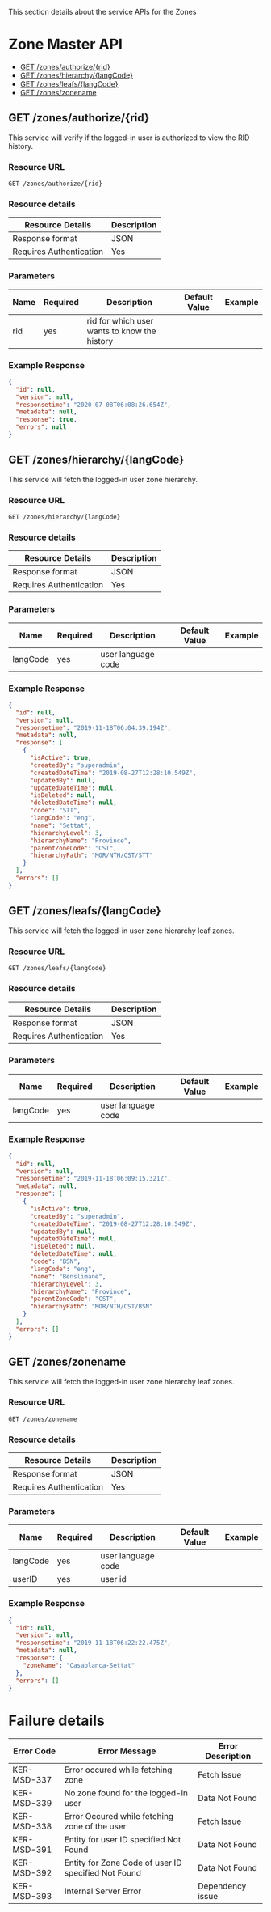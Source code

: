 This section details about the service APIs for the Zones

# Zone Master API
* [GET /zones/authorize/{rid}](#get-zones-authorize-rid)
* [GET /zones/hierarchy/{langCode}](#get-zones-hierarchy-langcode)
* [GET /zones/leafs/{langCode}](#get-zones-leafs-langcode)
* [GET /zones/zonename](#get-zones-zonename)

## GET /zones/authorize/{rid}
This service will verify if the logged-in user is authorized to view the RID history.

### Resource URL
`GET /zones/authorize/{rid}`

### Resource details
Resource Details | Description
------------ | -------------
Response format | JSON
Requires Authentication | Yes

### Parameters
Name | Required | Description | Default Value | Example
-----|----------|-------------|---------------|--------
rid | yes | rid for which user wants to know the history ||

### Example Response
```JSON
{
  "id": null,
  "version": null,
  "responsetime": "2020-07-08T06:08:26.654Z",
  "metadata": null,
  "response": true,
  "errors": null
}
```

## GET /zones/hierarchy/{langCode}
This service will fetch the logged-in user zone hierarchy. 

### Resource URL
`GET /zones/hierarchy/{langCode}`

### Resource details
Resource Details | Description
------------ | -------------
Response format | JSON
Requires Authentication | Yes

### Parameters
Name | Required | Description | Default Value | Example
-----|----------|-------------|---------------|--------
langCode | yes | user language code ||

### Example Response
```JSON
{
  "id": null,
  "version": null,
  "responsetime": "2019-11-18T06:04:39.194Z",
  "metadata": null,
  "response": [
    {
      "isActive": true,
      "createdBy": "superadmin",
      "createdDateTime": "2019-08-27T12:28:10.549Z",
      "updatedBy": null,
      "updatedDateTime": null,
      "isDeleted": null,
      "deletedDateTime": null,
      "code": "STT",
      "langCode": "eng",
      "name": "Settat",
      "hierarchyLevel": 3,
      "hierarchyName": "Province",
      "parentZoneCode": "CST",
      "hierarchyPath": "MOR/NTH/CST/STT"
    }
  ],
  "errors": []
}
```

## GET /zones/leafs/{langCode}
This service will fetch the logged-in user zone hierarchy leaf zones. 

### Resource URL
`GET /zones/leafs/{langCode}`

### Resource details
Resource Details | Description
------------ | -------------
Response format | JSON
Requires Authentication | Yes

### Parameters
Name | Required | Description | Default Value | Example
-----|----------|-------------|---------------|--------
langCode | yes | user language code ||

### Example Response
```JSON
{
  "id": null,
  "version": null,
  "responsetime": "2019-11-18T06:09:15.321Z",
  "metadata": null,
  "response": [
    {
      "isActive": true,
      "createdBy": "superadmin",
      "createdDateTime": "2019-08-27T12:28:10.549Z",
      "updatedBy": null,
      "updatedDateTime": null,
      "isDeleted": null,
      "deletedDateTime": null,
      "code": "BSN",
      "langCode": "eng",
      "name": "Benslimane",
      "hierarchyLevel": 3,
      "hierarchyName": "Province",
      "parentZoneCode": "CST",
      "hierarchyPath": "MOR/NTH/CST/BSN"
    }
  ],
  "errors": []
}
```

## GET /zones/zonename
This service will fetch the logged-in user zone hierarchy leaf zones. 

### Resource URL
`GET /zones/zonename`

### Resource details
Resource Details | Description
------------ | -------------
Response format | JSON
Requires Authentication | Yes

### Parameters
Name | Required | Description | Default Value | Example
-----|----------|-------------|---------------|--------
langCode | yes | user language code ||
userID | yes | user id ||

### Example Response
```JSON
{
  "id": null,
  "version": null,
  "responsetime": "2019-11-18T06:22:22.475Z",
  "metadata": null,
  "response": {
    "zoneName": "Casablanca-Settat"
  },
  "errors": []
}
```

# Failure details
Error Code | Error Message | Error Description
------------|------------------------------|-------------
KER-MSD-337 | Error occured while fetching zone | Fetch Issue
KER-MSD-339 | No zone found for the logged-in user | Data Not Found
KER-MSD-338 | Error Occured while fetching zone of the user | Fetch Issue
KER-MSD-391 | Entity for user ID specified Not Found | Data Not Found
KER-MSD-392 | Entity for Zone Code of user ID specified Not Found | Data Not Found
KER-MSD-393 | Internal Server Error | Dependency issue